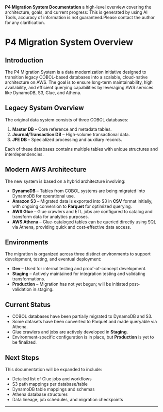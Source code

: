**P4 Migration System Documentation** 
 a high-level overview covering the architecture, goals, and current progress:
This is generated by using AI Tools, accuracy of information is not guaranteed.Please contact the author for any clarification.


# **P4 Migration System Overview**

## **Introduction**

The P4 Migration System is a data modernization initiative designed to transition legacy COBOL-based databases into a scalable, cloud-native architecture on AWS. The goal is to ensure long-term maintainability, high availability, and efficient querying capabilities by leveraging AWS services like DynamoDB, S3, Glue, and Athena.

## **Legacy System Overview**

The original data system consists of three COBOL databases:

1. **Master DB** – Core reference and metadata tables.
2. **Journal/Transaction DB** – High-volume transactional data.
3. **JFE DB** – Specialized processing and auxiliary records.

Each of these databases contains multiple tables with unique structures and interdependencies.

## **Modern AWS Architecture**

The new system is based on a hybrid architecture involving:

* **DynamoDB** – Tables from COBOL systems are being migrated into DynamoDB for operational use.
* **Amazon S3** – Migrated data is exported into S3 in **CSV** format initially, with ongoing conversion to **Parquet** for optimized querying.
* **AWS Glue** – Glue crawlers and ETL jobs are configured to catalog and transform data for analytics purposes.
* **AWS Athena** – Glue-cataloged tables can be queried directly using SQL via Athena, providing quick and cost-effective data access.

## **Environments**

The migration is organized across three distinct environments to support development, testing, and eventual deployment:

* **Dev** – Used for internal testing and proof-of-concept development.
* **Staging** – Actively maintained for integration testing and validating transformations.
* **Production** – Migration has not yet begun; will be initiated post-validation in staging.

## **Current Status**

* COBOL databases have been partially migrated to DynamoDB and S3.
* Some datasets have been converted to Parquet and made queryable via Athena.
* Glue crawlers and jobs are actively developed in **Staging**.
* Environment-specific configuration is in place, but **Production** is yet to be finalized.

## **Next Steps**

This documentation will be expanded to include:

* Detailed list of Glue jobs and workflows
* S3 path mappings per database/table
* DynamoDB table mappings and schemas
* Athena database structures
* Data lineage, job schedules, and migration checkpoints

---

